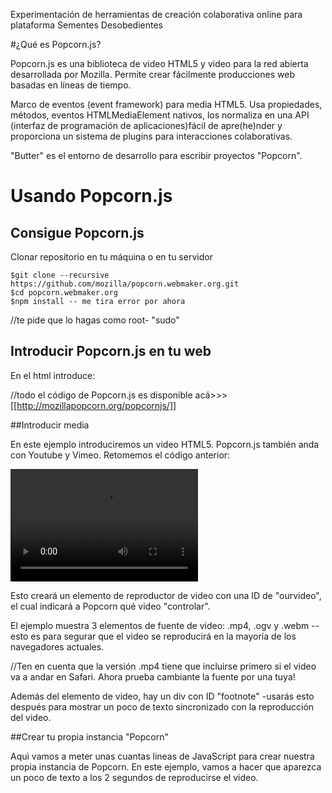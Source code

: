 Experimentación de herramientas de creación colaborativa online para plataforma Sementes Desobedientes 



#¿Qué es Popcorn.js?


Popcorn.js es una biblioteca de video HTML5 y video para la red abierta desarrollada por Mozilla. Permite crear fácilmente producciones web basadas en líneas de tiempo. 

Marco de eventos (event framework) para media HTML5. Usa propiedades, métodos, eventos HTMLMediaElement nativos, los normaliza en una API (interfaz de programación de aplicaciones)fácil de apre(he)nder y proporciona un sistema de plugins para interacciones colaborativas. 


"Butter" es el entorno de desarrollo para escribir proyectos "Popcorn".


# Usando Popcorn.js

## Consigue Popcorn.js

Clonar repositorio en tu máquina o en tu servidor

    $git clone --recursive https://github.com/mozilla/popcorn.webmaker.org.git
    $cd popcorn.webmaker.org
    $npm install -- me tira error por ahora

//te pide que lo hagas como root- "sudo"

## Introducir Popcorn.js en tu web

En el html introduce: 

   <html>
     <head>
       <script src="http://popcornjs.org/code/dist/popcorn-complete.js"></script>
     </head>
     <body>
     </body>
   </html>

//todo el código de Popcorn.js es disponible acá>>> [[http://mozillapopcorn.org/popcornjs/]]

##Introducir media

En este ejemplo introduciremos un video HTML5. Popcorn.js también anda con Youtube y Vimeo. Retomemos el código anterior: 


 <html>
     <head>
       <script src="http://popcornjs.org/code/dist/popcorn-complete.min.js"></script>
  </head>
     <body>
       <video height="180" width="300" id="ourvideo">
         <source src="http://videos.mozilla.org/serv/webmademovies/popcornplug.mp4">
         <source src="http://videos.mozilla.org/serv/webmademovies/popcornplug.ogv">
         <source src="http://videos.mozilla.org/serv/webmademovies/popcornplug.webm">
       </video>
       <div id="footnote"></div>
     </body>
   </html>

Esto creará un elemento de reproductor de video con una ID de "ourvideo", el cual indicará a Popcorn qué video "controlar".

El ejemplo muestra 3 elementos de fuente de video: .mp4, .ogv y .webm --esto es para segurar que el video se reproducirá en la mayoría de los navegadores actuales. 

//Ten en cuenta que la versión .mp4 tiene que incluirse primero si el video va a andar en Safari.
Ahora prueba cambiante la fuente por una tuya! 

Además del elemento de video, hay un div con ID "footnote" -usarás esto después para mostrar un poco de texto sincronizado con la reproducción del video. 

##Crear tu propia instancia "Popcorn" 

Aquì vamos a meter unas cuantas lineas de JavaScript para crear nuestra propia instancia de Popcorn. En este ejemplo, vamos a hacer que aparezca un poco de texto a los 2 segundos de reproducirse el video. 


   <html>
     <head>
       <script src="http://popcornjs.org/code/dist/popcorn-complete.js"></script>
       <script>
         document.addEventListener( "DOMContentLoaded", function() {
 
           var popcorn = Popcorn( "#ourvideo" );
 
           popcorn.footnote({
             start: 2,
             end: 5,
             target: "footnote",
             text: "Pop!"
           });
 
         }, false );
       </script>
     </head>
     <body>
       <video height="180" width="300" id="ourvideo">
         <source src="http://videos.mozilla.org/serv/webmademovies/popcornplug.mp4">
         <source src="http://videos.mozilla.org/serv/webmademovies/popcornplug.ogv">
         <source src="http://videos.mozilla.org/serv/webmademovies/popcornplug.webm">
       </video>
       <div id="footnote"></div>
     </body>
   </html>

Empezarás añadiendo un "event listener" en el documento que ejecutará el código que contiene cuando está preparado para ello. Siguiente: crear una variable "popcorn" cuyo valor es "new Popcorn isntance". El constructor Popcorn requiere al menos un argumento, en este caso el ID "#ourvideo". Esto permite que Popcorn sepa qué video va a controlar/ser controlado por. Una vez creada la instancia, usarás el plugin "footnote" para agregar un poco de texto en un área de la página. En este ejemplo el texto que aparecerá será "Pop!" desde el segundo 2 hasta el segundo 5 del video en el target ID especificado ("footnote").

Y ya está. Has creado tu primer proyecto Popcorn.js. 

Para mas detalle >> http://popcornjs.org/popcorn-docs/popcorn-constructor/
Para probar con otras cosas acá >>>>http://popcornjs.org/popcorn-docs/plugins/

---------------------------------------------------------
*Web de Popcorn.js >>>>  [[http://popcornjs.org/]]
*Código>>
https://github.com/mozilla/popcorn-js
https://github.com/mozilla/popcorn.webmaker.org
http://jsfiddle.net/rwaldron/xhXE6/



## Cosas por hacer

*traducir lo que queda de http://popcornjs.org/popcorn-docs/index.html
*recopilar info en castellano ya producido sobre Popcorn
*investigar proyectos parecidos

